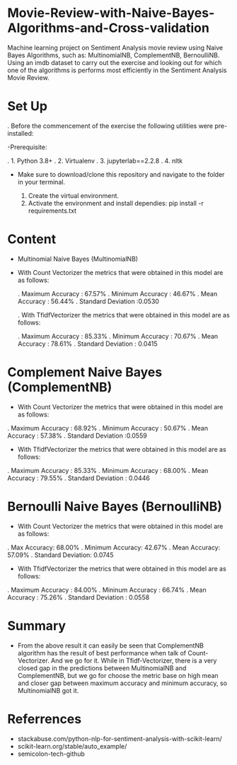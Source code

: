 # Movie-Review-with-Naive-Bayes-Algorithms-and-Cross-validation

  Machine learning project on Sentiment Analysis movie review using Naive Bayes Algorithms, such as:
  MultinomialNB, ComplementNB, BernoulliNB. Using an imdb dataset to carry out the exercise and looking out for 
  which one of the algorithms is performs most efficiently in the Sentiment Analysis Movie Review.

# Set Up

  . Before the commencement of the exercise the following utilities were pre-installed:

-Prerequisite:

  . 1. Python 3.8+
  . 2. Virtualenv
  . 3. jupyterlab==2.2.8
  . 4. nltk

- Make sure to download/clone this repository and navigate to the folder in your terminal.

   1. Create the virtual environment.
   2. Activate the environment and install dependies:
   pip install -r requirements.txt
   
# Content

- Multinomial Naive Bayes (MultinomialNB)

- With Count Vectorizer the metrics that were obtained in this model are as follows:

  . Maximum Accuracy : 67.57%
  . Minimum Accuracy : 46.67%
  . Mean Accuracy : 56.44%
  . Standard Deviation :0.0530
  
  . With TfidfVectorizer the metrics that were obtained in this model are as follows:

  . Maximum Accuracy : 85.33%
  . Minimum Accuracy : 70.67%
  . Mean Accuracy : 78.61%
  . Standard Deviation : 0.0415
  
# Complement Naive Bayes (ComplementNB)

  - With Count Vectorizer the metrics that were obtained in this model are as follows:

  . Maximum Accuracy : 68.92%
  . Minimum Accuracy : 50.67%
  . Mean Accuracy : 57.38%
  . Standard Deviation :0.0559
  
  - With TfidfVectorizer the metrics that were obtained in this model are as follows:
  
  . Maximum Accuracy : 85.33%
  . Minimum Accuracy : 68.00%
  . Mean Accuracy : 79.55%
  . Standard Deviation : 0.0446
  
# Bernoulli Naive Bayes (BernoulliNB)

  - With Count Vectorizer the metrics that were obtained in this model are as follows:

  . Max Accuracy: 68.00%
  . Minimum Accuracy: 42.67%
  . Mean Accuracy: 57.09%
  . Standard Deviation: 0.0745
  
 - With TfidfVectorizer the metrics that were obtained in this model are as follows:
 
  . Maximum Accuracy : 84.00%
  . Mininum Accuracy : 66.74%
  . Mean Accuracy : 75.26%
  . Standard Deviation : 0.0558
  
# Summary

  - From the above result it can easily be seen that ComplementNB algorithm has the result of best performance when talk of Count-Vectorizer. And we go for it. 
  While in Tfidf-Vectorizer, there is a very closed gap in the predictions between MultinomialNB and ComplementNB, but we go for choose the metric base on high 
  mean and closer gap between maximum accuracy and minimum accuracy, so MultinomialNB got it.

# Referrences

  - stackabuse.com/python-nlp-for-sentiment-analysis-with-scikit-learn/
  - scikit-learn.org/stable/auto_example/
  - semicolon-tech-github

